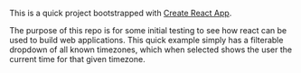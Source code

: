 This is a quick project bootstrapped with [Create React App](https://github.com/facebook/create-react-app).

The purpose of this repo is for some initial testing to see how react can be used to build web applications. This quick example simply has a filterable dropdown of all known timezones, which when selected shows the user the current time for that given timezone.




